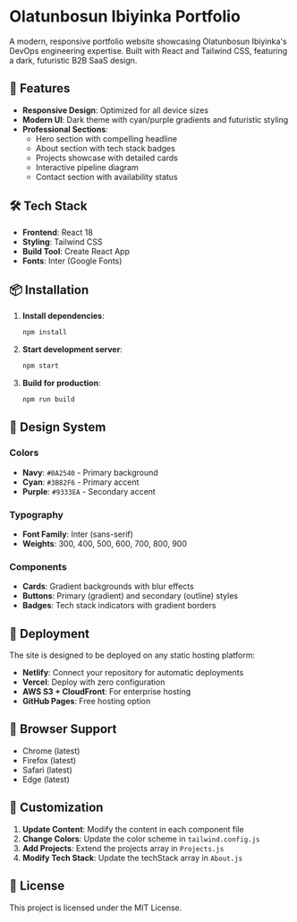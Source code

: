 # Olatunbosun Ibiyinka Portfolio

A modern, responsive portfolio website showcasing Olatunbosun Ibiyinka's DevOps engineering expertise. Built with React and Tailwind CSS, featuring a dark, futuristic B2B SaaS design.

## 🚀 Features

- **Responsive Design**: Optimized for all device sizes
- **Modern UI**: Dark theme with cyan/purple gradients and futuristic styling
- **Professional Sections**:
  - Hero section with compelling headline
  - About section with tech stack badges
  - Projects showcase with detailed cards
  - Interactive pipeline diagram
  - Contact section with availability status

## 🛠️ Tech Stack

- **Frontend**: React 18
- **Styling**: Tailwind CSS
- **Build Tool**: Create React App
- **Fonts**: Inter (Google Fonts)

## 📦 Installation

1. **Install dependencies**:
   ```bash
   npm install
   ```

2. **Start development server**:
   ```bash
   npm start
   ```

3. **Build for production**:
   ```bash
   npm run build
   ```

## 🎨 Design System

### Colors
- **Navy**: `#0A2540` - Primary background
- **Cyan**: `#3B82F6` - Primary accent
- **Purple**: `#9333EA` - Secondary accent

### Typography
- **Font Family**: Inter (sans-serif)
- **Weights**: 300, 400, 500, 600, 700, 800, 900

### Components
- **Cards**: Gradient backgrounds with blur effects
- **Buttons**: Primary (gradient) and secondary (outline) styles
- **Badges**: Tech stack indicators with gradient borders

## 🚀 Deployment

The site is designed to be deployed on any static hosting platform:

- **Netlify**: Connect your repository for automatic deployments
- **Vercel**: Deploy with zero configuration
- **AWS S3 + CloudFront**: For enterprise hosting
- **GitHub Pages**: Free hosting option

## 📱 Browser Support

- Chrome (latest)
- Firefox (latest)
- Safari (latest)
- Edge (latest)

## 🔧 Customization

1. **Update Content**: Modify the content in each component file
2. **Change Colors**: Update the color scheme in `tailwind.config.js`
3. **Add Projects**: Extend the projects array in `Projects.js`
4. **Modify Tech Stack**: Update the techStack array in `About.js`

## 📄 License

This project is licensed under the MIT License.
